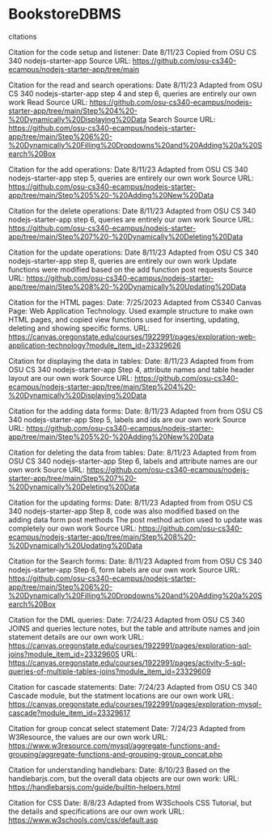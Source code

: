 # BookstoreDBMS

citations

Citation for the code setup and listener:
Date 8/11/23
Copied from OSU CS 340 nodejs-starter-app
Source URL: https://github.com/osu-cs340-ecampus/nodejs-starter-app/tree/main

Citation for the read and search operations:
Date 8/11/23
Adapted from OSU CS 340 nodejs-starter-app step 4 and step 6, queries are entirely our own work
Read Source URL: https://github.com/osu-cs340-ecampus/nodejs-starter-app/tree/main/Step%204%20-%20Dynamically%20Displaying%20Data
Search Source URL: https://github.com/osu-cs340-ecampus/nodejs-starter-app/tree/main/Step%206%20-%20Dynamically%20Filling%20Dropdowns%20and%20Adding%20a%20Search%20Box

Citation for the add operations:
Date 8/11/23
Adapted from OSU CS 340 nodejs-starter-app step 5, queries are entirely our own work
Source URL: https://github.com/osu-cs340-ecampus/nodejs-starter-app/tree/main/Step%205%20-%20Adding%20New%20Data

Citation for the delete operations:
Date 8/11/23
Adapted from OSU CS 340 nodejs-starter-app step 6, queries are entirely our own work
Source URL: https://github.com/osu-cs340-ecampus/nodejs-starter-app/tree/main/Step%207%20-%20Dynamically%20Deleting%20Data

Citation for the update operations:
Date 8/11/23
Adapted from OSU CS 340 nodejs-starter-app step 8, queries are entirely our own work
Update functions were modified based on the add function post requests
Source URL: https://github.com/osu-cs340-ecampus/nodejs-starter-app/tree/main/Step%208%20-%20Dynamically%20Updating%20Data

Citation for the HTML pages:
Date: 7/25/2023
Adapted from CS340 Canvas Page: Web Application Technology. Used example structure to make own HTML pages, and copied view functions used for inserting, updating, deleting and showing specific forms.
URL: https://canvas.oregonstate.edu/courses/1922991/pages/exploration-web-application-technology?module_item_id=23329626

Citation for displaying the data in tables:
Date: 8/11/23
Adapted from from OSU CS 340 nodejs-starter-app Step 4, attribute names and table header layout are our own work
Source URL: https://github.com/osu-cs340-ecampus/nodejs-starter-app/tree/main/Step%204%20-%20Dynamically%20Displaying%20Data

Citation for the adding data forms:
Date: 8/11/23
Adapted from from OSU CS 340 nodejs-starter-app Step 5, labels and ids are our own work
Source URL: https://github.com/osu-cs340-ecampus/nodejs-starter-app/tree/main/Step%205%20-%20Adding%20New%20Data

Citation for deleting the data from tables:
Date: 8/11/23
Adapted from from OSU CS 340 nodejs-starter-app Step 6, labels and attribute names are our own work
Source URL: https://github.com/osu-cs340-ecampus/nodejs-starter-app/tree/main/Step%207%20-%20Dynamically%20Deleting%20Data

Citation for the updating forms:
Date: 8/11/23
Adapted from from OSU CS 340 nodejs-starter-app Step 8, code was also modified based on the adding data form post methods
The post method action used to update was completely our own work
Source URL: https://github.com/osu-cs340-ecampus/nodejs-starter-app/tree/main/Step%208%20-%20Dynamically%20Updating%20Data

Citation for the Search forms:
Date: 8/11/23
Adapted from from OSU CS 340 nodejs-starter-app Step 6, form labels are our own work
Source URL: https://github.com/osu-cs340-ecampus/nodejs-starter-app/tree/main/Step%206%20-%20Dynamically%20Filling%20Dropdowns%20and%20Adding%20a%20Search%20Box

Citation for the DML queries:
Date: 7/24/23
Adapted from OSU CS 340 JOINS and queries lecture notes, but the table and attribute names and join statement details are our own work
URL: https://canvas.oregonstate.edu/courses/1922991/pages/exploration-sql-joins?module_item_id=23329605
URL: https://canvas.oregonstate.edu/courses/1922991/pages/activity-5-sql-queries-of-multiple-tables-joins?module_item_id=23329609

Citation for cascade statements:
Date: 7/24/23
Adapted from OSU CS 340 Cascade module, but the statment locations are our own work
URL: https://canvas.oregonstate.edu/courses/1922991/pages/exploration-mysql-cascade?module_item_id=23329617

Citation for group concat select statement
Date: 7/24/23
Adapted from W3Resource, the values are our own work
URL: https://www.w3resource.com/mysql/aggregate-functions-and-grouping/aggregate-functions-and-grouping-group_concat.php

Citation for understanding handlebars:
Date: 8/10/23
Based on the handlebarjs.com, but the overall data objects are our own work:
URL: https://handlebarsjs.com/guide/builtin-helpers.html

Citation for CSS
Date: 8/8/23
Adapted from W3Schools CSS Tutorial, but the details and specifications are our own work
URL: https://www.w3schools.com/css/default.asp
